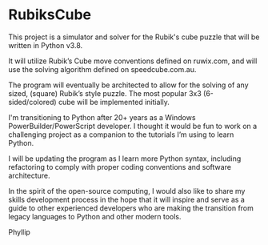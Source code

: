 # RubiksCube
This project is a simulator and solver for the Rubik's cube puzzle that will be written in Python v3.8.

It will utilize Rubik’s Cube move conventions defined on ruwix.com, and will use the solving algorithm defined on speedcube.com.au.

The program will eventually be architected to allow for the solving of any sized, (square) Rubik’s style puzzle. The most popular 3x3 (6-sided/colored) cube will be implemented initially.

I'm transitioning to Python after 20+ years as a Windows PowerBuilder/PowerScript developer. I thought it would be fun to work on a challenging project as a companion to the tutorials I’m using to learn Python.

I will be updating the program as I learn more Python syntax, including refactoring to comply with proper coding conventions and software architecture.

In the spirit of the open-source computing, I would also like to share my skills development process in the hope that it will inspire and serve as a guide to other experienced developers who are making the transition from legacy languages to Python and other modern tools.

Phyllip

